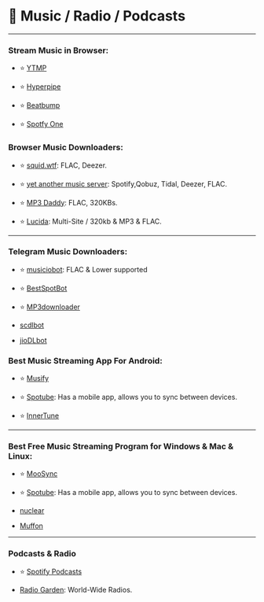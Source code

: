 # 🎵 Music / Radio / Podcasts

***

### Stream Music in Browser:

- ⭐ [YTMP](https://ytmp.itsvg.in/)

- ⭐ [Hyperpipe](https://hyperpipe.surge.sh/)

- ⭐ [Beatbump](https://beatbump.io/)

- ⭐ [Spotfy One](https://spotfy.one/)

### Browser Music Downloaders:

- ⭐ [squid.wtf](https://squid.wtf/): FLAC, Deezer.

- ⭐ [yet another music server](https://yams.tf/): Spotify,Qobuz, Tidal, Deezer, FLAC.

- ⭐ [MP3 Daddy](https://mp3-daddy.com/): FLAC, 320KBs.

- ⭐ [Lucida](https://lucida.to/): Multi-Site / 320kb & MP3 & FLAC.

***

### Telegram Music Downloaders:

- ⭐ [musiciobot](https://t.me/musicaiocloud): FLAC & Lower supported

- ⭐ [BestSpotBot](https://t.me/BeatSpotBot)

 - ⭐ [MP3downloader](https://t.me/TG_mp3downloader_bot)

- [scdlbot](https://t.me/scdlbot)

- [jioDLbot](https://t.me/JioDLBot)


### Best Music Streaming App For Android:

- ⭐ [Musify](https://github.com/gokadzev/Musify)

- ⭐ [Spotube](https://github.com/KRTirtho/spotube): Has a mobile app, allows you to sync between devices.

- ⭐ [InnerTune](https://github.com/z-huang/InnerTune)
***

### Best Free Music Streaming Program for Windows & Mac & Linux:

- ⭐ [MooSync](https://moosync.app/)

- ⭐ [Spotube](https://github.com/KRTirtho/spotube): Has a mobile app, allows you to sync between devices.

- [nuclear](https://nuclear.js.org/)

- [Muffon](https://github.com/staniel359/muffon)

***

### Podcasts & Radio

- ⭐ [Spotify Podcasts](https://open.spotify.com/browse/podcasts)

- [Radio Garden](https://radio.garden/): World-Wide Radios.





